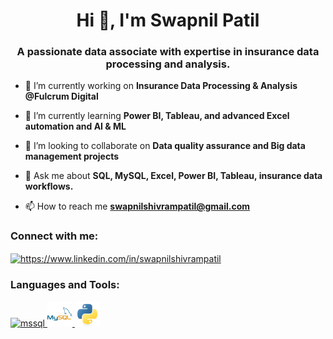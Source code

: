 <h1 align="center">Hi 👋, I'm Swapnil Patil</h1>
<h3 align="center">A passionate data associate with expertise in insurance data processing and analysis.</h3>

- 🔭 I’m currently working on **Insurance Data Processing & Analysis @Fulcrum Digital**

- 🌱 I’m currently learning **Power BI, Tableau, and advanced Excel automation and AI & ML**

- 👯 I’m looking to collaborate on **Data quality assurance and Big data management projects**

- 💬 Ask me about **SQL, MySQL, Excel, Power BI, Tableau, insurance data workflows.**

- 📫 How to reach me **swapnilshivrampatil@gmail.com**

<h3 align="left">Connect with me:</h3>
<p align="left">
<a href="https://linkedin.com/in/https://www.linkedin.com/in/swapnilshivrampatil" target="blank"><img align="center" src="https://raw.githubusercontent.com/rahuldkjain/github-profile-readme-generator/master/src/images/icons/Social/linked-in-alt.svg" alt="https://www.linkedin.com/in/swapnilshivrampatil" height="30" width="40" /></a>
</p>

<h3 align="left">Languages and Tools:</h3>
<p align="left"> <a href="https://www.microsoft.com/en-us/sql-server" target="_blank" rel="noreferrer"> <img src="https://www.svgrepo.com/show/303229/microsoft-sql-server-logo.svg" alt="mssql" width="40" height="40"/> </a> <a href="https://www.mysql.com/" target="_blank" rel="noreferrer"> <img src="https://raw.githubusercontent.com/devicons/devicon/master/icons/mysql/mysql-original-wordmark.svg" alt="mysql" width="40" height="40"/> </a> <a href="https://www.python.org" target="_blank" rel="noreferrer"> <img src="https://raw.githubusercontent.com/devicons/devicon/master/icons/python/python-original.svg" alt="python" width="40" height="40"/> </a> </p>

